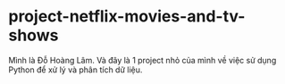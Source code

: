 # project-netflix-movies-and-tv-shows
Mình là Đỗ Hoàng Lâm.
Và đây là 1 project nhỏ của mình về việc sử dụng Python để xử lý và phân tích dữ liệu.
